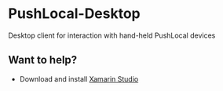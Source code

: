 # PushLocal-Desktop
Desktop client for interaction with hand-held PushLocal devices

## Want to help?
- Download and install [Xamarin Studio](http://www.monodevelop.com/download/)
